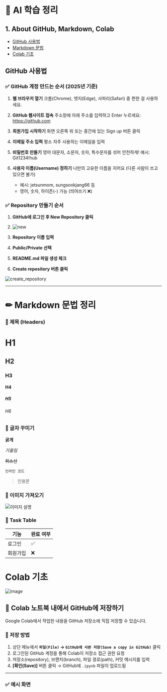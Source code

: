 # 📘 AI 학습 정리

## 1. About GitHub, Markdown, Colab
- [GitHub 사용법](#github-사용법)
- [Markdown 문법](#markdown-문법)  
- [Colab 기초](#colab-기초)

## GitHub 사용법

### ✅ GitHub 계정 만드는 순서 (2025년 기준)

1. **웹 브라우저 열기**
   크롬(Chrome), 엣지(Edge), 사파리(Safari) 중 편한 걸 사용하세요.

2. **GitHub 웹사이트 접속**
   주소창에 아래 주소를 입력하고 Enter 누르세요: https://github.com

3. **회원가입 시작하기**
   화면 오른쪽 위 또는 중간에 있는 Sign up 버튼 클릭

4. **이메일 주소 입력**
   평소 자주 사용하는 이메일을 입력

5. **비밀번호 만들기**
   영어 대문자, 소문자, 숫자, 특수문자를 섞어 안전하게!
   예시: Git1234!hub

6. **사용자 이름(Username) 정하기**
   나만의 고유한 이름을 지어요 (다른 사람이 쓰고 있으면 불가)
   - 예시: jetsunmom, sungsookjang66 등
   - 영어, 숫자, 하이픈(-) 가능 (띄어쓰기 ❌)

### ✅ Repository 만들기 순서

1. **GitHub에 로그인 후 New Repository 클릭**
2. ![new](https://github.com/user-attachments/assets/3481a680-f677-403b-be8c-1fe59d5aa7cb)

3. **Repository 이름 입력**
4. **Public/Private 선택**
5. **README.md 파일 생성 체크**
6. **Create repository 버튼 클릭**
   
![create_repository](https://github.com/user-attachments/assets/8c2eb16b-8dfc-465a-88cd-d35770d12df0)

___

# ✏ Markdown 문법 정리
 
### 📌 제목 (Headers)

# H1  
## H2  
### H3  
#### H4  
##### H5  
###### H6

### 📌 글자 꾸미기

**굵게**   

*기울임*    

~~취소선~~  

`인라인 코드`  

> 인용문

### 📌 이미지 가져오기
![이미지 설명](https://example.com/image.png)


### 📌 Task Table
| 기능 | 완료 여부 |
|------|------------|
| 로그인 | ✅ |
| 회원가입 | ❌ |














# Colab 기초
![image](https://github.com/user-attachments/assets/7bfdb17b-9994-43e7-8e00-d3d4c07b5fb1)

## 📌 Colab 노트북 내에서 GitHub에 저장하기

Google Colab에서 작업한 내용을 GitHub 저장소에 직접 저장할 수 있습니다.

### 🔄 저장 방법

1. 상단 메뉴에서 **`파일(File)` → `GitHub에 사본 저장(Save a copy in GitHub)`** 클릭  
2. 로그인된 GitHub 계정을 통해 Colab이 저장소 접근 권한 요청  
3. 저장소(repository), 브랜치(branch), 파일 경로(path), 커밋 메시지를 입력  
4. **[확인(Save)]** 버튼 클릭 → GitHub에 `.ipynb` 파일이 업로드됨

---

### ✅ 예시 화면




